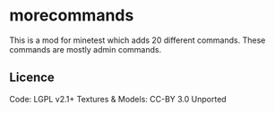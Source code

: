 # morecommands

This is a mod for minetest which adds 20 different commands.
These commands are mostly admin commands.

## Licence
Code: LGPL v2.1+
Textures & Models: CC-BY 3.0 Unported
